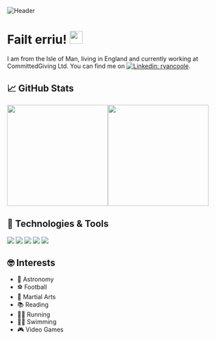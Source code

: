 ![Header](https://github.com/ryancoole/ryancoole/assets/49243094/2c892e61-0e5f-4c7b-874c-16a4a7003994)

# Failt erriu! <img src="https://raw.githubusercontent.com/MartinHeinz/MartinHeinz/master/wave.gif" width="30px">

I am from the Isle of Man, living in England and currently working at CommittedGiving Ltd. You can find me on [![Linkedin: ryancoole](https://img.shields.io/badge/LinkedIn-0077B5?style=for-the-badge&logo=linkedin&logoColor=white)](https://www.linkedin.com/in/ryancoole/).

## :chart_with_upwards_trend: GitHub Stats

<img align="center" src="https://github-readme-stats.vercel.app/api/top-langs/?username=ryancoole&theme=dark" height="235px"/><img align="center" src="https://github-readme-stats.vercel.app/api//?username=ryancoole&theme=dark" height="235px"/>

## :wrench: Technologies & Tools 

![](https://img.shields.io/badge/Language-C_Sharp-informational?style=flat&logo=C-Sharp&logoColor=white&color=239120)
![](https://img.shields.io/badge/Language-HTML-informational?style=flat&logo=HTML5&logoColor=white&color=E34F26)
![](https://img.shields.io/badge/Language-CSS-informational?style=flat&logo=CSS3&logoColor=white&color=1572B6)
![](https://img.shields.io/badge/Language-JavaScript-informational?style=flat&logo=JavaScript&logoColor=white&color=F7DF1E)
![](https://img.shields.io/badge/Tool-Microsoft_SQL_Server-informational?style=flat&logo=Microsoft-SQL-Server&logoColor=white&color=CC2927)

## :nerd_face: Interests

- :telescope: Astronomy
- :soccer: Football
- :martial_arts_uniform: Martial Arts
- :books: Reading
- :running_man: Running
- :swimming_man: Swimming
- :video_game: Video Games

<!--
**ryancoole/ryancoole** is a ✨ _special_ ✨ repository because its `README.md` (this file) appears on your GitHub profile.

Here are some ideas to get you started:

- 🔭 I’m currently working on ...
- 🌱 I’m currently learning ...
- 👯 I’m looking to collaborate on ...
- 🤔 I’m looking for help with ...
- 💬 Ask me about ...
- 📫 How to reach me: ...
- 😄 Pronouns: ...
- ⚡ Fun fact: ...
-->
